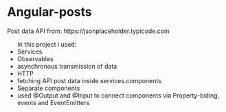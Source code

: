 # Angular-posts
<p> Post data API from:  https://jsonplaceholder.typicode.com </p>

<ul> In this project i used:
    <li> Services </li>
    <li> Observables </li>
        <li> asynchronous transmission of data </li>
    <li> HTTP </li>
        <li> fetching API post data inside services.components</li>
    <li> Separate components </li>
        <li> used @Output and @Input to connect components via Property-biding, events and EventEmitters </li>
</ul>

